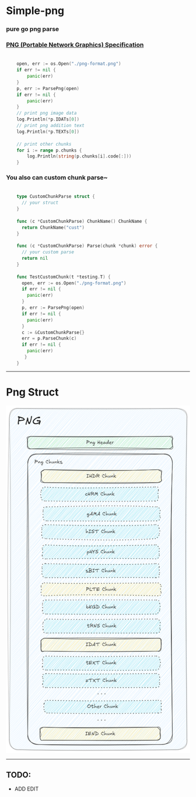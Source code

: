 # Simple-png

### pure go png parse
 
 

### [PNG (Portable Network Graphics) Specification](https://www.w3.org/TR/PNG-Chunks.html)

```go

	open, err := os.Open("./png-format.png")
	if err != nil {
		panic(err)
	}
	p, err := ParsePng(open)
	if err != nil {
		panic(err)
	}
	// print png image data
	log.Println(*p.IDATs[0])
	// print png addition text
	log.Println(*p.TEXTs[0])
	
	// print other chunks
	for i := range p.chunks {
		log.Println(string(p.chunks[i].code[:]))
	}
```


### You also can custom chunk parse~

```go

    type CustomChunkParse struct {
	  // your struct 	
    }
    
    func (c *CustomChunkParse) ChunkName() ChunkName {
      return ChunkName("cust")
    }
    
    func (c *CustomChunkParse) Parse(chunk *chunk) error {
      // your custom parse
      return nil
    }
    
    func TestCustomChunk(t *testing.T) {
      open, err := os.Open("./png-format.png")
      if err != nil {
        panic(err)
      }
      p, err := ParsePng(open)
      if err != nil {
        panic(err)
      }
      c := &CustomChunkParse{}
      err = p.ParseChunk(c)
      if err != nil {
        panic(err)
       }
    }


```  


---  
# Png Struct   

  
  ![png-format.png](png-format.png)
   

---  
## TODO:
 - ADD EDIT 